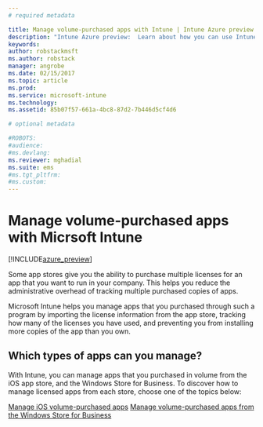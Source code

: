 ```yaml
---
# required metadata

title: Manage volume-purchased apps with Intune | Intune Azure preview | Microsoft Docs
description: "Intune Azure preview:  Learn about how you can use Intune to manage and monitor your use of volume-purchased apps from stores."
keywords:
author: robstackmsft
ms.author: robstack
manager: angrobe
ms.date: 02/15/2017
ms.topic: article
ms.prod:
ms.service: microsoft-intune
ms.technology:
ms.assetid: 85b07f57-661a-4bc8-87d2-7b446d5cf4d6

# optional metadata

#ROBOTS:
#audience:
#ms.devlang:
ms.reviewer: mghadial
ms.suite: ems
#ms.tgt_pltfrm:
#ms.custom:
---
```


# Manage volume-purchased apps with Micrsoft Intune

[!INCLUDE[azure_preview](../includes/azure_preview.md)]

Some app stores give you the ability to purchase multiple licenses for an app that you want to run in your company. This helps you reduce the administrative overhead of tracking multiple purchased copies of apps.

Microsoft Intune helps you manage apps that you purchased through such a program by importing the license information from the app store, tracking how many of the licenses you have used, and preventing you from installing more copies of the app than you own.

## Which types of apps can you manage?

With Intune, you can manage apps that you purchased in volume from the iOS app store, and the Windows Store for Business. To discover how to manage licensed apps from each store, choose one of the topics below:

[Manage iOS volume-purchased apps](ios-vpp-apps.md)
[Manage volume-purchased apps from the Windows Store for Business](wsfb-apps.md)
